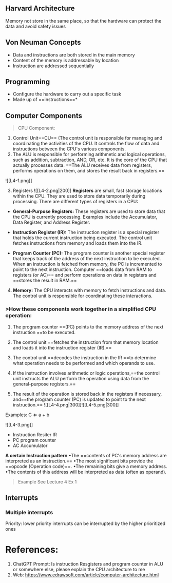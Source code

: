 ## Harvard Architecture 

Memory not store in the same place, so that the hardware can protect the data and avoid safety issues 

## Von Neuman Concepts 
* Data and instructions are both stored in the main memory
* Content of the memory is addressable by location 
* Instruction are addressed sequentially

## Programming
* Configure the hardware to carry out a specific task 
* Made up of ==instructions==*
## Computer Components

> CPU
 Component:
 1. Control Unit==CU== (The control unit is responsible for managing and coordinating the activities of the CPU. It controls the flow of data and instructions between the CPU's various components.
 2. The ALU is responsible for performing arithmetic and logical operations, such as addition, subtraction, AND, OR, etc. It is the core of the CPU that actually processes data. ==The ALU receives data from registers, performs operations on them, and stores the result back in registers.==
 
![[L4-1.png]]

3.  Registers ![[L4-2.png|200]]
**Registers**  are small, fast storage locations within the CPU. They are used to store data temporarily during processing. There are different types of registers in a CPU:

- **General-Purpose Registers:** These registers are used to store data that the CPU is currently processing. Examples include the Accumulator, Data Register, and Address Register.
    
- **Instruction Register (IR):** The instruction register is a special register that holds the current instruction being executed. The control unit fetches instructions from memory and loads them into the IR.
    
- **Program Counter (PC):** The program counter is another special register that keeps track of the address of the next instruction to be executed. When an instruction is fetched from memory, the PC is incremented to point to the next instruction.
Computer ==loads data from RAM to registers (or AC)== and perform operations on data in registers and ==stores the result in RAM.== 
4. **Memory:** The CPU interacts with memory to fetch instructions and data. The control unit is responsible for coordinating these interactions.
 
 
 ### >How these components work together in a simplified CPU operation:

1. The program counter ==(PC) points to the memory address of the next instruction ==to be executed.
    
2. The control unit ==fetches the instruction from that memory location and loads it into the instruction register (IR).==
    
3. The control unit ==decodes the instruction in the IR ==to determine what operation needs to be performed and which operands to use.
    
4. If the instruction involves arithmetic or logic operations,==the control unit instructs the ALU  perform the operation using data from the general-purpose registers.==
    
5. The result of the operation is stored back in the registers if necessary, and==the program counter (PC) is updated to point to the next instruction.==
 ![[L4-4.png|300]]![[L4-5.png|300]]

Examples:
C $\Leftarrow$ a + b

![[L4-3.png]]



* Instruction Resiter IR 
* PC program counter 
* AC Accumulator 

**A certain Instruction pattern**
•The ==contents of PC's memory address are interpreted as an instruction.==
•The most significant bits provide the ==opcode (Operation code)==.
•The remaining bits give a memory address.
•The contents of this address will be interpreted as data (often as operand).

>Example See Lecture 4 Ex 1
>
## Interrupts

### Multiple interrupts

Priority: lower priority interrupts can be interrupted by the higher prioritized ones













# References: 
1. ChatGPT Prompt: Is instruction Resgisters and program counter in ALU or somewhere else, please explain the CPU architecture to me
2. Web: https://www.edrawsoft.com/article/computer-architecture.html
